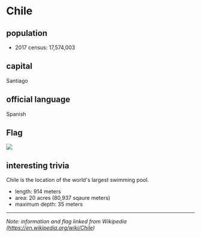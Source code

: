 # Chile

##  population
* 2017 census: 17,574,003

##  capital
Santiago
 
##  official language
Spanish

##  Flag

![](https://upload.wikimedia.org/wikipedia/commons/thumb/7/78/Flag_of_Chile.svg/125px-Flag_of_Chile.svg.png)

##  interesting trivia

Chile is the location of the world's largest swimming pool.  
* length: 914 meters
* area: 20 acres (80,937 sqaure meters)
* maximum depth: 35 meters

-----
*Note: information and flag linked from Wikipedia (https://en.wikipedia.org/wiki/Chile)* 
